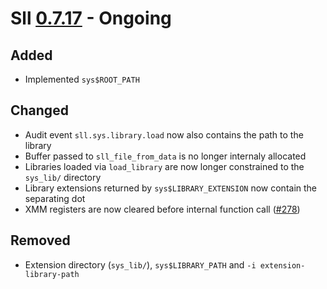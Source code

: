# Sll [0.7.17] - Ongoing

## Added

- Implemented `sys$ROOT_PATH`

## Changed

- Audit event `sll.sys.library.load` now also contains the path to the library
- Buffer passed to `sll_file_from_data` is no longer internaly allocated
- Libraries loaded via `load_library` are now longer constrained to the `sys_lib/` directory
- Library extensions returned by `sys$LIBRARY_EXTENSION` now contain the separating dot
- XMM registers are now cleared before internal function call ([#278])

## Removed

- Extension directory (`sys_lib/`), `sys$LIBRARY_PATH` and `-i extension-library-path`

[0.7.17]: https://github.com/sl-lang/sll/compare/sll-v0.7.16...main
[#278]: https://github.com/sl-lang/sll/issues/278
